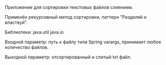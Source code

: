  Приложение для сортировки текстовых файлов слиянием. 
 
 Применён рекурсивный метод сортировки, паттерн "Разделяй и властвуй".
 
 Библиотеки: java.util
             java.io
             
 Входной параметр: путь к файлу типа Spring varargs, принимает любое количество файлов.
 
 Выходной параметр: отсортированный и слитый txt файл. 
